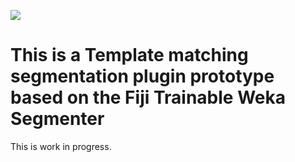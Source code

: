 [![](https://travis-ci.org/TrNdy/Tr2dWekaSegmenterPlugin.svg?branch=master)](https://travis-ci.org/TrNdy/Tr2dWekaSegmenterPlugin)

# This is a Template matching segmentation plugin prototype based on the Fiji Trainable Weka Segmenter
This is work in progress.
